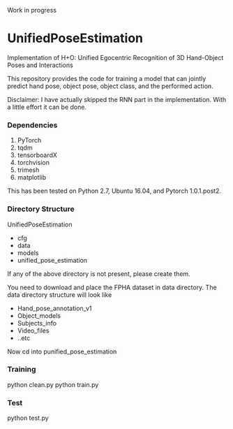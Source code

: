 Work in progress

# UnifiedPoseEstimation
Implementation of H+O: Unified Egocentric Recognition of 3D Hand-Object Poses and Interactions

This repository provides the code for training a model that can jointly predict hand pose, object pose, object class, and the performed action.

Disclaimer: I have actually skipped the RNN part in the implementation. With a little effort it can be done. 

### Dependencies
1. PyTorch
2. tqdm
3. tensorboardX
4. torchvision
5. trimesh
6. matplotlib

This has been tested on Python 2.7, Ubuntu 16.04, and Pytorch 1.0.1.post2. 

### Directory Structure
UnifiedPoseEstimation
  - cfg
  - data
  - models
  - unified_pose_estimation

If any of the above directory is not present, please create them. 

You need to download and place the FPHA dataset in data directory. The data directory structure will look like
  - Hand_pose_annotation_v1
  - Object_models
  - Subjects_info
  - Video_files
  - ..etc

Now cd into punified_pose_estimation

### Training
python clean.py
python train.py

### Test
python test.py
